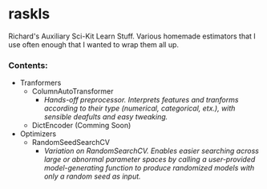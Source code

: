 # raskls
Richard's Auxiliary Sci-Kit Learn Stuff. Various homemade estimators that I use often enough that I wanted to wrap them all up.

### Contents:
  - Tranformers
    - ColumnAutoTransformer
      - _Hands-off preprocessor. Interprets features and tranforms according to their type (numerical, categorical, etx.), with sensible deafults and easy tweaking._
    - DictEncoder (Comming Soon)
  - Optimizers
    - RandomSeedSearchCV
      - _Variation on RandomSearchCV. Enables easier searching across large or abnormal parameter spaces by calling a user-provided model-generating function to produce randomized models with only a random seed as input._
